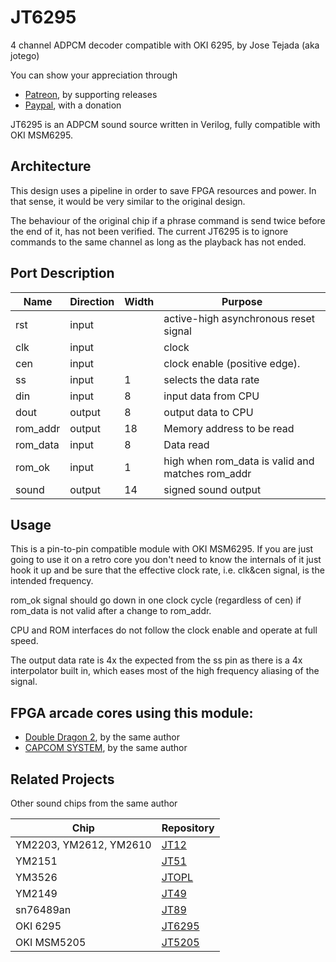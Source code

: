 # JT6295
4 channel ADPCM decoder compatible with OKI 6295, by Jose Tejada (aka jotego)

You can show your appreciation through
* [Patreon](https://patreon.com/topapate), by supporting releases
* [Paypal](https://paypal.me/topapate), with a donation

JT6295 is an ADPCM sound source written in Verilog, fully compatible with OKI MSM6295.

## Architecture

This design uses a pipeline in order to save FPGA resources and power. In that
sense, it would be very similar to the original design.

The behaviour of the original chip if a phrase command is send twice before the
end of it, has not been verified. The current JT6295 is to ignore commands to
the same channel as long as the playback has not ended.

## Port Description

Name     | Direction | Width | Purpose
---------|-----------|-------|--------------------------------------
rst      | input     |       | active-high asynchronous reset signal
clk      | input     |       | clock
cen      | input     |       | clock enable (positive edge).
ss       | input     | 1     | selects the data rate
din      | input     | 8     | input data from CPU
dout     | output    | 8     | output data to CPU
rom_addr | output    | 18    | Memory address to be read
rom_data | input     | 8     | Data read
rom_ok   | input     | 1     | high when rom_data is valid and matches rom_addr
sound    | output    | 14    | signed sound output

## Usage

This is a pin-to-pin compatible module with OKI MSM6295. If you are just going to use it on a retro core you don't need to know the internals of it just hook it up and be sure that the effective clock rate, i.e. clk&cen signal, is the intended frequency.

rom_ok signal should go down in one clock cycle (regardless of cen) if rom_data
is not valid after a change to rom_addr.

CPU and ROM interfaces do not follow the clock enable and operate at full speed.

The output data rate is 4x the expected from the ss pin as there is a 4x
interpolator built in, which eases most of the high frequency aliasing of the
signal.

## FPGA arcade cores using this module:

* [Double Dragon 2](https://github.com/jotego/jtdd), by the same author
* [CAPCOM SYSTEM](https://github.com/jotego/jtcps1), by the same author

## Related Projects

Other sound chips from the same author

Chip                   | Repository
-----------------------|------------
YM2203, YM2612, YM2610 | [JT12](https://github.com/jotego/jt12)
YM2151                 | [JT51](https://github.com/jotego/jt51)
YM3526                 | [JTOPL](https://github.com/jotego/jtopl)
YM2149                 | [JT49](https://github.com/jotego/jt49)
sn76489an              | [JT89](https://github.com/jotego/jt89)
OKI 6295               | [JT6295](https://github.com/jotego/jt6295)
OKI MSM5205            | [JT5205](https://github.com/jotego/jt5205)